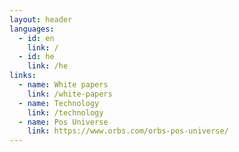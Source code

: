 ```yaml
---
layout: header
languages:
  - id: en
    link: /
  - id: he
    link: /he
links:
  - name: White papers
    link: /white-papers
  - name: Technology
    link: /technology
  - name: Pos Universe
    link: https://www.orbs.com/orbs-pos-universe/
---
```

